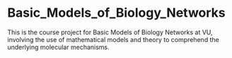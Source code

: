 # Basic_Models_of_Biology_Networks
This is the course project for Basic Models of Biology Networks at VU, involving the use of mathematical models and theory to comprehend the underlying molecular mechanisms.
